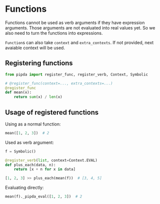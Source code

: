 # Functions

Functions cannot be used as verb arguments if they have expression arguments. Those arguments
are not evaluated into real values yet. So we also need to turn the functions into expressions.

`Function`s can also take `context` and `extra_contexts`. If not provided, next avaiable context will be used.

## Registering functions

```python
from pipda import register_func, register_verb, Context, Symbolic

# @register_func(context=..., extra_contexts=...)
@register_func
def mean(x):
    return sum(x) / len(x)
```

## Usage of registered functions

Using as a normal function:

```python
mean([1, 2, 3])  # 2
```

Used as verb argument:

```python
f = Symbolic()

@register_verb(list, context=Context.EVAL)
def plus_each(data, n):
    return [x + n for x in data]

[1, 2, 3] >> plus_each(mean(f))  # [3, 4, 5]
```

Evaluating directly:

```python
mean(f)._pipda_eval([1, 2, 3])  # 2
```
